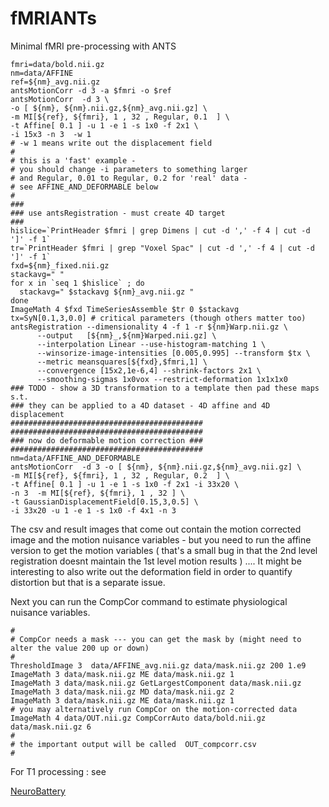 fMRIANTs
========

Minimal fMRI pre-processing with ANTS

```
fmri=data/bold.nii.gz
nm=data/AFFINE
ref=${nm}_avg.nii.gz
antsMotionCorr -d 3 -a $fmri -o $ref
antsMotionCorr  -d 3 \
-o [ ${nm}, ${nm}.nii.gz,${nm}_avg.nii.gz] \
-m MI[${ref}, ${fmri}, 1 , 32 , Regular, 0.1  ] \
-t Affine[ 0.1 ] -u 1 -e 1 -s 1x0 -f 2x1 \
-i 15x3 -n 3  -w 1
# -w 1 means write out the displacement field
#
# this is a 'fast' example -
# you should change -i parameters to something larger
# and Regular, 0.01 to Regular, 0.2 for 'real' data -
# see AFFINE_AND_DEFORMABLE below
#
###
### use antsRegistration - must create 4D target
###
hislice=`PrintHeader $fmri | grep Dimens | cut -d ',' -f 4 | cut -d ']' -f 1`
tr=`PrintHeader $fmri | grep "Voxel Spac" | cut -d ',' -f 4 | cut -d ']' -f 1`
fxd=${nm}_fixed.nii.gz
stackavg=" "
for x in `seq 1 $hislice` ; do
  stackavg=" $stackavg ${nm}_avg.nii.gz "
done
ImageMath 4 $fxd TimeSeriesAssemble $tr 0 $stackavg
tx=SyN[0.1,3,0.0] # critical parameters (though others matter too)
antsRegistration --dimensionality 4 -f 1 -r ${nm}Warp.nii.gz \
      --output   [${nm}_,${nm}Warped.nii.gz] \
      --interpolation Linear --use-histogram-matching 1 \
      --winsorize-image-intensities [0.005,0.995] --transform $tx \
      --metric meansquares[${fxd},$fmri,1] \
      --convergence [15x2,1e-6,4] --shrink-factors 2x1 \
      --smoothing-sigmas 1x0vox --restrict-deformation 1x1x1x0
### TODO - show a 3D transformation to a template then pad these maps s.t.
### they can be applied to a 4D dataset - 4D affine and 4D displacement
###########################################
###########################################
### now do deformable motion correction ###
###########################################
nm=data/AFFINE_AND_DEFORMABLE
antsMotionCorr  -d 3 -o [ ${nm}, ${nm}.nii.gz,${nm}_avg.nii.gz] \
-m MI[${ref}, ${fmri}, 1 , 32 , Regular, 0.2  ] \
-t Affine[ 0.1 ] -u 1 -e 1 -s 1x0 -f 2x1 -i 33x20 \
-n 3  -m MI[${ref}, ${fmri}, 1 , 32 ] \
-t GaussianDisplacementField[0.15,3,0.5] \
-i 33x20 -u 1 -e 1 -s 1x0 -f 4x1 -n 3
```

The csv and result images that come out contain the motion corrected image and the motion nuisance variables - but you need to run the affine version to get the motion variables ( that's a small bug in that the 2nd level registration doesnt maintain the 1st level motion results ) .... It might be interesting to also write out the deformation field in order to quantify distortion but that is a separate issue.

Next you can run the CompCor command to estimate physiological nuisance variables.

```
#
# CompCor needs a mask --- you can get the mask by (might need to alter the value 200 up or down)
#
ThresholdImage 3  data/AFFINE_avg.nii.gz data/mask.nii.gz 200 1.e9
ImageMath 3 data/mask.nii.gz ME data/mask.nii.gz 1
ImageMath 3 data/mask.nii.gz GetLargestComponent data/mask.nii.gz
ImageMath 3 data/mask.nii.gz MD data/mask.nii.gz 2
ImageMath 3 data/mask.nii.gz ME data/mask.nii.gz 1
# you may alternatively run CompCor on the motion-corrected data
ImageMath 4 data/OUT.nii.gz CompCorrAuto data/bold.nii.gz data/mask.nii.gz 6
#
# the important output will be called  OUT_compcorr.csv
#
```

For T1 processing : see

[NeuroBattery](http://jeffduda.github.io/NeuroBattery/)
